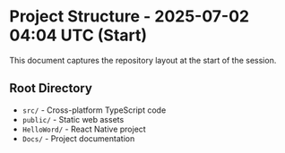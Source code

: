 # Project Structure - 2025-07-02 04:04 UTC (Start)

This document captures the repository layout at the start of the session.

## Root Directory

- `src/` - Cross-platform TypeScript code
- `public/` - Static web assets
- `HelloWord/` - React Native project
- `Docs/` - Project documentation
